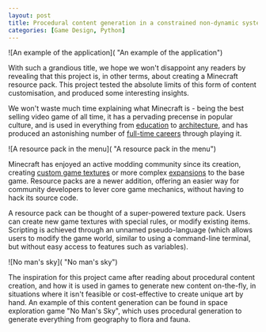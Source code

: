 ```yaml
---
layout: post
title: Procedural content generation in a constrained non-dynamic system.
categories: [Game Design, Python]
---
```


![An example of the application]( "An example of the application")

With such a grandious title, we hope we won't disappoint any readers by revealing that this project is, in other terms, about creating a Minecraft resource pack. This project tested the absolute limits of this form of content customisation, and produced some interesting insights.

We won't waste much time explaining what Minecraft is - being the best selling video game of all time, it has a pervading precense in popular culture, and is used in everything from [education]() to [architecture](), and has produced an astonishing number of [full-time careers]() through playing it.

![A resource pack in the menu]( "A resource pack in the menu")

Minecraft has enjoyed an active modding community since its creation, creating [custom game textures]() or more complex [expansions]() to the base game. Resource packs are a newer addition, offering an easier way for community developers to lever core game mechanics, without having to hack its source code.

A resource pack can be thought of a super-powered texture pack. Users can create new game textures with special rules, or modify existing items. Scripting is achieved through an unnamed pseudo-language (which allows users to modify the game world, similar to using a command-line terminal, but without easy access to features such as variables).

![No man's sky]( "No man's sky")

The inspiration for this project came after reading about procedural content creation, and how it is used in games to generate new content on-the-fly, in situations where it isn't feasible or cost-effective to create unique art by hand. An example of this content generation can be found in space exploration game "No Man's Sky", which uses procedural generation to generate everything from geography to flora and fauna.

